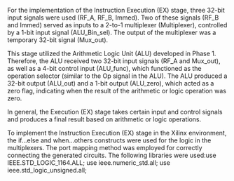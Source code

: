 For the implementation of the Instruction Execution (EX) stage, three 32-bit input signals were used (RF_A, RF_B, Immed). Two of these signals (RF_B and Immed) served as inputs to a 2-to-1 multiplexer (Multiplexer), controlled by a 1-bit input signal (ALU_Bin_sel). The output of the multiplexer was a temporary 32-bit signal (Mux_out).

This stage utilized the Arithmetic Logic Unit (ALU) developed in Phase 1. Therefore, the ALU received two 32-bit input signals (RF_A and Mux_out), as well as a 4-bit control input (ALU_func), which functioned as the operation selector (similar to the Op signal in the ALU). The ALU produced a 32-bit output (ALU_out) and a 1-bit output (ALU_zero), which acted as a zero flag, indicating when the result of the arithmetic or logic operation was zero.

In general, the Execution (EX) stage takes certain input and control signals and produces a final result based on arithmetic or logic operations.

To implement the Instruction Execution (EX) stage in the Xilinx environment, the if...else and when...others constructs were used for the logic in the multiplexers. The port mapping method was employed for correctly connecting the generated circuits. The following libraries were used:use IEEE.STD_LOGIC_1164.ALL; use ieee.numeric_std.all; use ieee.std_logic_unsigned.all;
